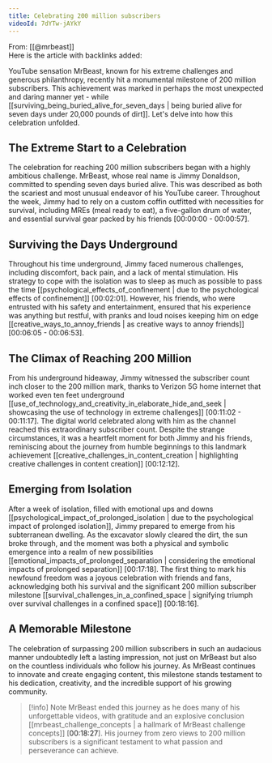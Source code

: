 ```yaml
---
title: Celebrating 200 million subscribers
videoId: 7dYTw-jAYkY
---
```


From: [[@mrbeast]] <br/> 
Here is the article with backlinks added:

YouTube sensation MrBeast, known for his extreme challenges and generous philanthropy, recently hit a monumental milestone of 200 million subscribers. This achievement was marked in perhaps the most unexpected and daring manner yet - while [[surviving_being_buried_alive_for_seven_days | being buried alive for seven days under 20,000 pounds of dirt]]. Let's delve into how this celebration unfolded.

## The Extreme Start to a Celebration

The celebration for reaching 200 million subscribers began with a highly ambitious challenge. MrBeast, whose real name is Jimmy Donaldson, committed to spending seven days buried alive. This was described as both the scariest and most unusual endeavor of his YouTube career. Throughout the week, Jimmy had to rely on a custom coffin outfitted with necessities for survival, including MREs (meal ready to eat), a five-gallon drum of water, and essential survival gear packed by his friends [<a class="yt-timestamp" data-t="00:00:00">00:00:00</a> - <a class="yt-timestamp" data-t="00:00:57">00:00:57</a>].

## Surviving the Days Underground

Throughout his time underground, Jimmy faced numerous challenges, including discomfort, back pain, and a lack of mental stimulation. His strategy to cope with the isolation was to sleep as much as possible to pass the time [[psychological_effects_of_confinement | due to the psychological effects of confinement]] [<a class="yt-timestamp" data-t="00:02:01">00:02:01</a>]. However, his friends, who were entrusted with his safety and entertainment, ensured that his experience was anything but restful, with pranks and loud noises keeping him on edge [[creative_ways_to_annoy_friends | as creative ways to annoy friends]] [<a class="yt-timestamp" data-t="00:06:05">00:06:05</a> - <a class="yt-timestamp" data-t="00:06:53">00:06:53</a>].

## The Climax of Reaching 200 Million

From his underground hideaway, Jimmy witnessed the subscriber count inch closer to the 200 million mark, thanks to Verizon 5G home internet that worked even ten feet underground [[use_of_technology_and_creativity_in_elaborate_hide_and_seek | showcasing the use of technology in extreme challenges]] [<a class="yt-timestamp" data-t="00:11:02">00:11:02</a> - <a class="yt-timestamp" data-t="00:11:17">00:11:17</a>]. The digital world celebrated along with him as the channel reached this extraordinary subscriber count. Despite the strange circumstances, it was a heartfelt moment for both Jimmy and his friends, reminiscing about the journey from humble beginnings to this landmark achievement [[creative_challenges_in_content_creation | highlighting creative challenges in content creation]] [<a class="yt-timestamp" data-t="00:12:12">00:12:12</a>].

## Emerging from Isolation

After a week of isolation, filled with emotional ups and downs [[psychological_impact_of_prolonged_isolation | due to the psychological impact of prolonged isolation]], Jimmy prepared to emerge from his subterranean dwelling. As the excavator slowly cleared the dirt, the sun broke through, and the moment was both a physical and symbolic emergence into a realm of new possibilities [[emotional_impacts_of_prolonged_separation | considering the emotional impacts of prolonged separation]] [<a class="yt-timestamp" data-t="00:17:18">00:17:18</a>]. The first thing to mark his newfound freedom was a joyous celebration with friends and fans, acknowledging both his survival and the significant 200 million subscriber milestone [[survival_challenges_in_a_confined_space | signifying triumph over survival challenges in a confined space]] [<a class="yt-timestamp" data-t="00:18:16">00:18:16</a>].

## A Memorable Milestone

The celebration of surpassing 200 million subscribers in such an audacious manner undoubtedly left a lasting impression, not just on MrBeast but also on the countless individuals who follow his journey. As MrBeast continues to innovate and create engaging content, this milestone stands testament to his dedication, creativity, and the incredible support of his growing community.

> [!info] Note
> MrBeast ended this journey as he does many of his unforgettable videos, with gratitude and an explosive conclusion [[mrbeast_challenge_concepts | a hallmark of MrBeast challenge concepts]] [<a class="yt-timestamp" data-t="00:18:27">00:18:27</a>]. His journey from zero views to 200 million subscribers is a significant testament to what passion and perseverance can achieve.